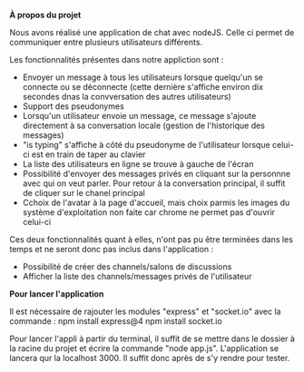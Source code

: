 **À propos du projet**

Nous avons réalisé une application de chat avec nodeJS. Celle ci permet de communiquer entre plusieurs utilisateurs différents.

Les fonctionnalités présentes dans notre appliction sont :
- Envoyer un message à tous les utilisateurs lorsque quelqu'un se connecte ou se déconnecte (cette dernière s'affiche environ dix secondes dnas la convversation des autres utilisateurs)
- Support des pseudonymes
- Lorsqu'un utilisateur envoie un message, ce message s'ajoute directement à sa conversation locale (gestion de l'historique des messages)
- "is typing" s'affiche à côté du pseudonyme de l'utilisateur lorsque celui-ci est en train de taper au clavier
- La liste des utilisateurs en ligne se trouve à gauche de l'écran
- Possibilité d'envoyer des messages privés en cliquant sur la personnne avec qui on veut parler. Pour retour à la conversation principal, il suffit de cliquer sur le chanel principal
- Cchoix de l'avatar à la page d'accueil, mais choix parmis les images du système d'exploitation non faite car chrome ne permet pas d'ouvrir celui-ci

Ces deux fonctionnalités quant à elles, n'ont pas pu être terminées dans les temps et ne seront donc pas inclus dans l'application :
- Possibilité de créer des channels/salons de discussions
- Afficher la liste des channels/messages privés de l'utilisateur

**Pour lancer l'application**

Il est nécessaire de rajouter les modules "express" et "socket.io" avec la commande :
npm install express@4
npm install socket.io

Pour lancer l'appli à partir du terminal, il suffit de se mettre dans le dossier à la racine du projet et écrire la commande "node app.js". L'application se lancera qur la localhost 3000. Il suffit donc après de s'y rendre pour tester.
